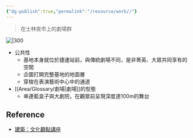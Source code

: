 ```yaml
---
{"dg-publish":true,"permalink":"/resource/work//"}
---
```


> 在士林夜市上的劇場群

![|300](https://payload.cargocollective.com/1/22/714794/12232608/c_OMA-Shephotoerd-Co-Photography_1600_c.gif)

- 公共性
	- 基地本身就位於捷運站前，與傳統劇場不同，是非菁英、大眾共同享有的空間
	- 企圖打開完整基地的地面層
	- 穿梭在表演藝術中心中的通道
- [[Area/Glossary/劇場\|劇場]]的型態
	- 串連藍盒子與大劇院，在觀眾前呈現深度達100m的舞台

## Reference
- [建築：文化觀點講座](https://youtu.be/HUgSS81cdH8?si=CEstCGwK7NQQ5RJe)